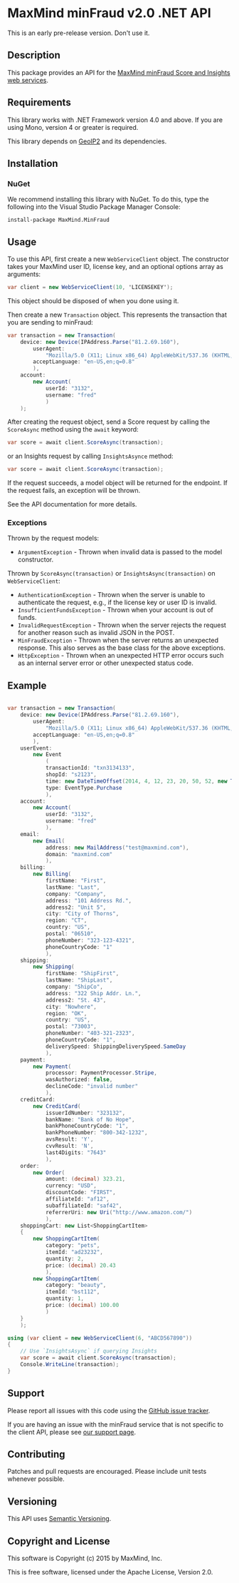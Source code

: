 # MaxMind minFraud v2.0 .NET API

This is an early pre-release version. Don't use it.

## Description ##

This package provides an API for the [MaxMind minFraud Score and Insights
web services](http://dev.maxmind.com/minfraud-score-and-insights-api-documentation).

## Requirements ##

This library works with .NET Framework version 4.0 and above. If you are
using Mono, version 4 or greater is required.

This library depends on [GeoIP2](http://www.nuget.org/packages/MaxMind.GeoIP2/)
and its dependencies.

## Installation ##

### NuGet ###

We recommend installing this library with NuGet. To do this, type the
following into the Visual Studio Package Manager Console:

```
install-package MaxMind.MinFraud
```

## Usage ##

To use this API, first create a new `WebServiceClient` object. The constructor
takes your MaxMind user ID, license key, and an optional options array as
arguments:

```csharp
var client = new WebServiceClient(10, 'LICENSEKEY');
```

This object should be disposed of when you done using it.

Then create a new `Transaction` object. This represents the transaction that
you are sending to minFraud:

```csharp
var transaction = new Transaction(
    device: new Device(IPAddress.Parse("81.2.69.160"),
        userAgent:
            "Mozilla/5.0 (X11; Linux x86_64) AppleWebKit/537.36 (KHTML, like Gecko) Chrome/41.0.2272.89 Safari/537.36",
        acceptLanguage: "en-US,en;q=0.8"
        ),
    account:
        new Account(
            userId: "3132",
            username: "fred"
            )
    );
```


After creating the request object, send a Score request by calling the
`ScoreAsync` method using the `await` keyword:

```csharp
var score = await client.ScoreAsync(transaction);
```

or an Insights request by calling `InsightsAsynce` method:

```csharp
var score = await client.ScoreAsync(transaction);
```

If the request succeeds, a model object will be returned for the endpoint. If
the request fails, an exception will be thrown.

See the API documentation for more details.

### Exceptions ###

Thrown by the request models:

* `ArgumentException` - Thrown when invalid data is passed to the model
  constructor.

Thrown by `ScoreAsync(transaction)` or `InsightsAsync(transaction)` on
`WebServiceClient`:

* `AuthenticationException` - Thrown when the server is unable to authenticate
  the request, e.g., if the license key or user ID is invalid.
* `InsufficientFundsException` - Thrown when your account is out of funds.
* `InvalidRequestException` -  Thrown when the server rejects the request for
  another reason such as invalid JSON in the POST.
* `MinFraudException` - Thrown when the server returns an unexpected response.
  This also serves as the base class for the above exceptions.
* `HttpException` - Thrown when an unexpected HTTP error occurs such as an
  internal server error or other unexpected status code.

## Example

```csharp

var transaction = new Transaction(
    device: new Device(IPAddress.Parse("81.2.69.160"),
        userAgent:
            "Mozilla/5.0 (X11; Linux x86_64) AppleWebKit/537.36 (KHTML, like Gecko) Chrome/41.0.2272.89 Safari/537.36",
        acceptLanguage: "en-US,en;q=0.8"
        ),
    userEvent:
        new Event
            (
            transactionId: "txn3134133",
            shopId: "s2123",
            time: new DateTimeOffset(2014, 4, 12, 23, 20, 50, 52, new TimeSpan(0)),
            type: EventType.Purchase
            ),
    account:
        new Account(
            userId: "3132",
            username: "fred"
            ),
    email:
        new Email(
            address: new MailAddress("test@maxmind.com"),
            domain: "maxmind.com"
            ),
    billing:
        new Billing(
            firstName: "First",
            lastName: "Last",
            company: "Company",
            address: "101 Address Rd.",
            address2: "Unit 5",
            city: "City of Thorns",
            region: "CT",
            country: "US",
            postal: "06510",
            phoneNumber: "323-123-4321",
            phoneCountryCode: "1"
            ),
    shipping:
        new Shipping(
            firstName: "ShipFirst",
            lastName: "ShipLast",
            company: "ShipCo",
            address: "322 Ship Addr. Ln.",
            address2: "St. 43",
            city: "Nowhere",
            region: "OK",
            country: "US",
            postal: "73003",
            phoneNumber: "403-321-2323",
            phoneCountryCode: "1",
            deliverySpeed: ShippingDeliverySpeed.SameDay
            ),
    payment:
        new Payment(
            processor: PaymentProcessor.Stripe,
            wasAuthorized: false,
            declineCode: "invalid number"
            ),
    creditCard:
        new CreditCard(
            issuerIdNumber: "323132",
            bankName: "Bank of No Hope",
            bankPhoneCountryCode: "1",
            bankPhoneNumber: "800-342-1232",
            avsResult: 'Y',
            cvvResult: 'N',
            last4Digits: "7643"
            ),
    order:
        new Order(
            amount: (decimal) 323.21,
            currency: "USD",
            discountCode: "FIRST",
            affiliateId: "af12",
            subaffiliateId: "saf42",
            referrerUri: new Uri("http://www.amazon.com/")
            ),
    shoppingCart: new List<ShoppingCartItem>
    {
        new ShoppingCartItem(
            category: "pets",
            itemId: "ad23232",
            quantity: 2,
            price: (decimal) 20.43
            ),
        new ShoppingCartItem(
            category: "beauty",
            itemId: "bst112",
            quantity: 1,
            price: (decimal) 100.00
            )
    }
    );

using (var client = new WebServiceClient(6, "ABCD567890"))
{
    // Use `InsightsAsync` if querying Insights
    var score = await client.ScoreAsync(transaction);
    Console.WriteLine(transaction);
}
```

## Support ##

Please report all issues with this code using the
[GitHub issue tracker](https://github.com/maxmind/minfraud-api-dotnet/issues).

If you are having an issue with the minFraud service that is not specific
to the client API, please see
[our support page](http://www.maxmind.com/en/support).

## Contributing ##

Patches and pull requests are encouraged. Please include unit tests whenever
possible.

## Versioning ##

This API uses [Semantic Versioning](http://semver.org/).

## Copyright and License ##

This software is Copyright (c) 2015 by MaxMind, Inc.

This is free software, licensed under the Apache License, Version 2.0.

